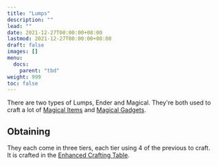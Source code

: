 ```yaml
---
title: "Lumps"
description: ""
lead: ""
date: 2021-12-27T00:00:00+08:00
lastmod: 2021-12-27T00:00:00+08:00
draft: false
images: []
menu: 
  docs:
    parent: "tbd"
weight: 999
toc: false
---
```


There are two types of Lumps, Ender and Magical. They're both used to craft a lot of [Magical Items](https://github.com/Slimefun/Slimefun4/wiki/Magical-Items) and [Magical Gadgets](https://github.com/Slimefun/Slimefun4/wiki/Magical-Gadgets).

## Obtaining

They each come in three tiers, each tier using 4 of the previous to craft.  
It is crafted in the [Enhanced Crafting Table](https://github.com/Slimefun/Slimefun4/wiki/Enhanced-Crafting-Table).
